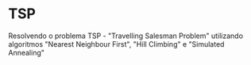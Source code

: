 # TSP
Resolvendo o problema TSP - "Travelling Salesman Problem" utilizando algoritmos "Nearest Neighbour First", "Hill Climbing" e "Simulated Annealing"
